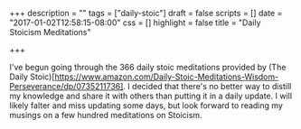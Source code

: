 +++
description = ""
tags = ["daily-stoic"]
draft = false
scripts = []
date = "2017-01-02T12:58:15-08:00"
css = []
highlight = false
title = "Daily Stoicism Meditations"

+++

I've begun going through the 366 daily stoic meditations provided by (The Daily Stoic)[https://www.amazon.com/Daily-Stoic-Meditations-Wisdom-Perseverance/dp/0735211736]. I decided that there's no better way to distill my knowledge and share it with others than putting it in a daily update. I will likely falter and miss updating some days, but look forward to reading my musings on a few hundred meditations on Stoicism.